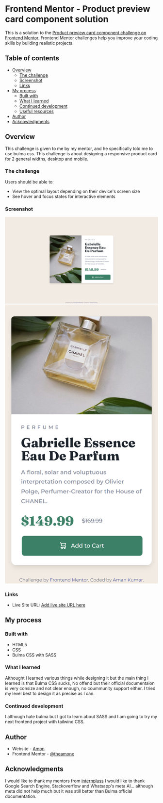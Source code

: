 # Frontend Mentor - Product preview card component solution

This is a solution to the [Product preview card component challenge on Frontend Mentor](https://www.frontendmentor.io/challenges/product-preview-card-component-GO7UmttRfa). Frontend Mentor challenges help you improve your coding skills by building realistic projects. 

## Table of contents

- [Overview](#overview)
  - [The challenge](#the-challenge)
  - [Screenshot](#screenshot)
  - [Links](#links)
- [My process](#my-process)
  - [Built with](#built-with)
  - [What I learned](#what-i-learned)
  - [Continued development](#continued-development)
  - [Useful resources](#useful-resources)
- [Author](#author)
- [Acknowledgments](#acknowledgments)



## Overview

This challenge is given to me by my mentor, and he specifically told me to use bulma css. This challenge is about designing a responsive product card for 2 general widths, desktop and mobile.

### The challenge

Users should be able to:

- View the optimal layout depending on their device's screen size
- See hover and focus states for interactive elements

### Screenshot

![Desktop](./screenshots/desktop.png)
![Mobile](./screenshots/mobile.png)

### Links

- Live Site URL: [Add live site URL here](https://your-live-site-url.com)

## My process

### Built with

- HTML5
- CSS
- Bulma CSS with SASS


### What I learned

 Althought I learned various things while designing it but the main thing I learned is that Bulma CSS sucks, No offend but their official documentaion is very consize and not clear enough, no coummunity support either. I tried my level best to design it as precise as I can.



### Continued development

I although hate bulma but I got to learn about SASS and I am going to try my next frontend project with tailwind CSS.


## Author

- Website - [Amon](https://www.your-site.com)
- Frontend Mentor - [@theamonx](https://www.frontendmentor.io/profile/theamonx)


## Acknowledgments

I would like to thank my mentors from [internpluss](https://www.internpluss.com)
I would like to thank Google Search Engine, Stackoverflow and Whatsapp's meta AI... although meta did not help much but it was still better than Bulma official documentation.
